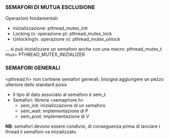 ### SEMAFORI DI MUTUA ESCLUSIONE
Operazioni  fondamentali:
- inizializzazione:             pthread_mutex_init
- Locking (v. operazione p):    pthread_mutex_lock
- Unlocking(v. operazione v):   pthread_mutex_unlock

...
si può inizializzare un semaforo anche con una macro: pthread_mutex_t mux= PTHREAD_MUTEX_INIZIALIZER 

### SEMAFORI GENERALI
<pthread.h> non contiene semafori generali, bisogna aggiungere un pezzo ulteriore dello standard posix


- Il tipo di dato associato al semaforo è sem_t.
- Semafori: libreria <semaphore.h>
    - sem_init: inizializzazione di un semaforo
    - sem_wait: implementazione di P
    - sem_post: implementazione di V

__NB__: semafori devono essere condivisi, di conseguenza prima di lanciare i thread il semaforo va inizializzato.
   